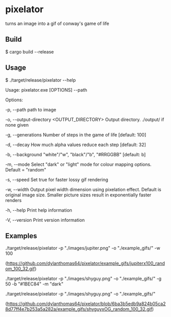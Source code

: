 # pixelator
turns an image into a gif of conway's game of life

## Build
$ cargo build --release

## Usage
$ ./target/release/pixelator --help

Usage: pixelator.exe [OPTIONS] --path <PATH>

Options:

  -p, --path <PATH>
          path to image
          
  -o, --output-directory <OUTPUT_DIRECTORY>
          Output directory. ./output/ if none given
          
  -g, --generations <GENERATIONS>
          Number of steps in the game of life [default: 100]
          
  -d, --decay <DECAY>
          How much alpha values reduce each step [default: 32]
          
  -b, --background <BACKGROUND>
          "white"/"w", "black"/"b", "#RRGGBB" [default: b]
          
  -m, --mode <MODE>
          Select "dark" or "light" mode for colour mapping options. Default = "random"
          
  -s, --speed
          Set true for faster lossy gif rendering
          
  -w, --width <WIDTH>
          Output pixel width dimension using pixelation effect. Default is original image size. Smaller picture sizes result in exponentially faster renders
          
  -h, --help
          Print help information
          
  -V, --version
          Print version information
          
          
## Examples


./target/release/pixelator -p "./images/jupiter.png" -o "./example_gifs/" -w 100

(https://github.com/dylanthomas64/pixelator/example_gifs/jupiterx100_random_100_32.gif)

./target/release/pixelator -p "./images/shyguy.png" -o "./example_gifs/" -g 50 -b "#1BEC84" -m "dark"

./target/release/pixelator -p "./images/shyguy.png" -o "./example_gifs/"

(https://github.com/dylanthomas64/pixelator/blob/6ba3b5edb9a824b05ca28d77ff4e7b253a5a282a/example_gifs/shyguyxOG_random_100_32.gif)



